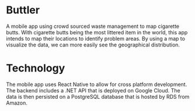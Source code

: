 # Buttler
 A mobile app using crowd sourced waste management to map cigarette butts. With cigarette butts being the most littered item in the world, this app intends to map their locations to identify problem areas. By using a map to visualize the data, we can more easily see the geographical distribution.
 
# Technology
 The mobile app uses React Native to allow for cross platform development. The backend includes a .NET API that is deployed on Google Cloud. The data is then persisted on a PostgreSQL database that is hosted by RDS from Amazon.
